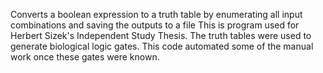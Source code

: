Converts a boolean expression to a truth table by enumerating all input combinations and saving the outputs to a file
This is program used for Herbert Sizek's Independent Study Thesis. The truth tables were used to generate biological logic gates. This code automated some of the manual work once these gates were known.
